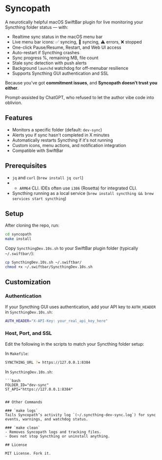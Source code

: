 # Syncopath

A neurotically helpful macOS SwiftBar plugin for live monitoring your Syncthing folder status — with:

- Realtime sync status in the macOS menu bar
- Live menu bar icons: ✅ syncing, 📡 syncing, ⚠️ errors, ❌ stopped
- One-click Pause/Resume, Restart, and Web UI access
- Auto-restart if Syncthing crashes
- Sync progress %, remaining MB, file count
- Stale sync detection with push alerts
- Background `launchd` watchdog for off-menubar resilience
- Supports Syncthing GUI authentication and SSL

Because you’ve got **commitment issues**, and **Syncopath doesn’t trust you either**.

Prompt-assisted by ChatGPT, who refused to let the author vibe code into oblivion.

## Features

- Monitors a specific folder (default: `dev-sync`)
- Alerts you if sync hasn't completed in X minutes
- Automatically restarts Syncthing if it's not running
- Custom icons, menu actions, and notification integration
- Compatible with SwiftBar

## Prerequisites
- `jq` and `curl` (`brew install jq curl`)
- - `ARM64` CLI. IDEs often use `i386` (Rosetta) for integrated CLI.
- Syncthing running as a local service (`brew install syncthing && brew services start syncthing`)

## Setup

After cloning the repo, run:

```bash
cd syncopath
make install
```

Copy `SyncthingDev.10s.sh` to your SwiftBar plugin folder (typically `~/.swiftbar/`):

```bash
cp SyncthingDev.10s.sh ~/.swiftbar/
chmod +x ~/.swiftbar/SyncthingDev.10s.sh
```

## Customization

### Authentication
If your Syncthing GUI uses authentication, add your API key to `AUTH_HEADER` in `SyncthingDev.10s.sh`:

   ```bash
   AUTH_HEADER="X-API-Key: your_real_api_key_here"
   ```

### Host, Port, and SSL
Edit the following in the scripts to match your Syncthing folder setup:

In `Makefile`:

   ```bash
   SYNCTHING_URL ?= https://127.0.0.1:8384
   ```

In `SyncthingDev.10s.sh`:

    ```bash
    FOLDER_ID="dev-sync"
    ST_API="https://127.0.0.1:8384"
   ```

## Other Commands

### `make logs`
Tails Syncopath’s activity log `(~/.syncthing-dev-sync.log`) for sync events, warnings, and watchdog status.

### `make clean`
- Removes Syncopath logs and tracking files.
- Does not stop Syncthing or uninstall anything.

## License

MIT License. Fork it.
